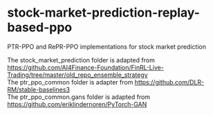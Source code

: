 # stock-market-prediction-replay-based-ppo
PTR-PPO and RePR-PPO implementations for stock market prediction

The stock_market_prediction folder is adapted from https://github.com/AI4Finance-Foundation/FinRL-Live-Trading/tree/master/old_repo_ensemble_strategy  
The ptr_ppo_common folder is adapter from https://github.com/DLR-RM/stable-baselines3  
The ptr_ppo_common.gans folder is adapted from https://github.com/eriklindernoren/PyTorch-GAN  
